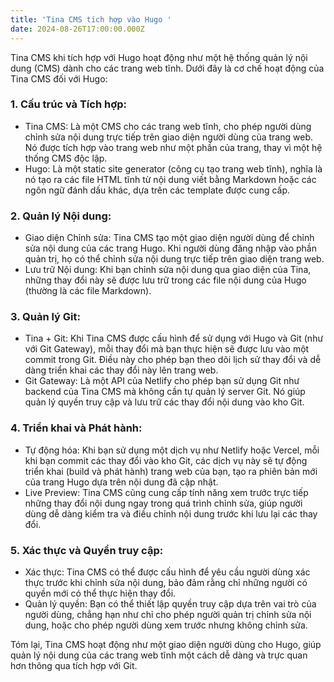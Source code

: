 ```yaml
---
title: 'Tina CMS tích hợp vào Hugo '
date: 2024-08-26T17:00:00.000Z
---
```


Tina CMS khi tích hợp với Hugo hoạt động như một hệ thống quản lý nội dung (CMS) dành cho các trang web tĩnh. Dưới đây là cơ chế hoạt động của Tina CMS đối với Hugo:

### 1. Cấu trúc và Tích hợp:

* Tina CMS: Là một CMS cho các trang web tĩnh, cho phép người dùng chỉnh sửa nội dung trực tiếp trên giao diện người dùng của trang web. Nó được tích hợp vào trang web như một phần của trang, thay vì một hệ thống CMS độc lập.
* Hugo: Là một static site generator (công cụ tạo trang web tĩnh), nghĩa là nó tạo ra các file HTML tĩnh từ nội dung viết bằng Markdown hoặc các ngôn ngữ đánh dấu khác, dựa trên các template được cung cấp.

### 2. Quản lý Nội dung:

* Giao diện Chỉnh sửa: Tina CMS tạo một giao diện người dùng để chỉnh sửa nội dung của các trang Hugo. Khi người dùng đăng nhập vào phần quản trị, họ có thể chỉnh sửa nội dung trực tiếp trên giao diện trang web.
* Lưu trữ Nội dung: Khi bạn chỉnh sửa nội dung qua giao diện của Tina, những thay đổi này sẽ được lưu trữ trong các file nội dung của Hugo (thường là các file Markdown).

### 3. Quản lý Git:

* Tina + Git: Khi Tina CMS được cấu hình để sử dụng với Hugo và Git (như với Git Gateway), mỗi thay đổi mà bạn thực hiện sẽ được lưu vào một commit trong Git. Điều này cho phép bạn theo dõi lịch sử thay đổi và dễ dàng triển khai các thay đổi này lên trang web.
* Git Gateway: Là một API của Netlify cho phép bạn sử dụng Git như backend của Tina CMS mà không cần tự quản lý server Git. Nó giúp quản lý quyền truy cập và lưu trữ các thay đổi nội dung vào kho Git.

### 4. Triển khai và Phát hành:

* Tự động hóa: Khi bạn sử dụng một dịch vụ như Netlify hoặc Vercel, mỗi khi bạn commit các thay đổi vào kho Git, các dịch vụ này sẽ tự động triển khai (build và phát hành) trang web của bạn, tạo ra phiên bản mới của trang Hugo dựa trên nội dung đã cập nhật.
* Live Preview: Tina CMS cũng cung cấp tính năng xem trước trực tiếp những thay đổi nội dung ngay trong quá trình chỉnh sửa, giúp người dùng dễ dàng kiểm tra và điều chỉnh nội dung trước khi lưu lại các thay đổi.

### 5. Xác thực và Quyền truy cập:

* Xác thực: Tina CMS có thể được cấu hình để yêu cầu người dùng xác thực trước khi chỉnh sửa nội dung, bảo đảm rằng chỉ những người có quyền mới có thể thực hiện thay đổi.
* Quản lý quyền: Bạn có thể thiết lập quyền truy cập dựa trên vai trò của người dùng, chẳng hạn như chỉ cho phép người quản trị chỉnh sửa nội dung, hoặc cho phép người dùng xem trước nhưng không chỉnh sửa.

Tóm lại, Tina CMS hoạt động như một giao diện người dùng cho Hugo, giúp quản lý nội dung của các trang web tĩnh một cách dễ dàng và trực quan hơn thông qua tích hợp với Git.
